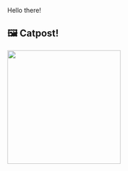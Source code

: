 Hello there!



## 🖼️ Catpost!

<sub>
    <img src="https://cdn2.thecatapi.com/images/aqf.jpg" height="256">
</sub>

